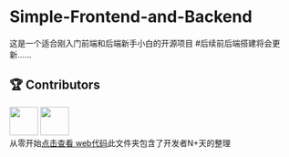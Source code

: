 # Simple-Frontend-and-Backend
这是一个适合刚入门前端和后端新手小白的开源项目
#后续前后端搭建将会更新......
## 🏆 Contributors
<a href="https://github.com/Larry-leee06"><img src="https://avatars.githubusercontent.com/u/185699717?v=4&size=64" width="50"/></a>
<a href="https://github.com/Limerence65"><img src="https://avatars.githubusercontent.com/u/185807587?s=64&v=4" width="50"/></a>  
从零开始[点击查看 web代码](https://github.com/Larry-leee06/Simple-Frontend-and-Backend/tree/main/web%E4%BB%A3%E7%A0%81)此文件夹包含了开发者N+天的整理
